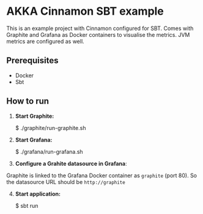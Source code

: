 # AKKA Cinnamon SBT example

This is an example project with Cinnamon configured for SBT. Comes with Graphite and Grafana as Docker containers to visualise the metrics. JVM metrics are configured as well.

## Prerequisites

* Docker
* Sbt

## How to run

1. **Start Graphite:**

    $ ./graphite/run-graphite.sh
  
2. **Start Grafana:**
  
    $ ./grafana/run-grafana.sh
 
3. **Configure a Grahite datasource in Grafana**:

Graphite is linked to the Grafana Docker container as ``graphite`` (port 80). So the datasource URL should be ``http://graphite``

4. **Start application:**

    $ sbt run
